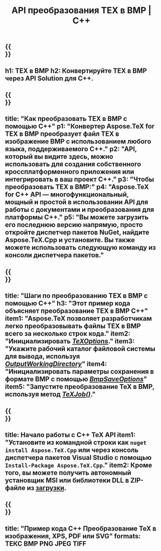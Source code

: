 ﻿---
translation: true
template: /_templates/_conversion-child-cpp.md
title: API преобразования TEX в BMP | С++
description: Функциональность преобразования TEX в BMP. Интегрируйте эту локальную библиотеку C++ в свой проект или используйте кроссплатформенные приложения для преобразования TeX в BMP.
keywords: tex в bmp api cpp, tex2bmp интегрировать c++
url: /cpp/conversion/tex-to-bmp/
family: tex
platformtag: cpp
feature: conversion
informat: TEX
outformat: BMP
otherformats: PNG JPEG TIFF PDF SVG XPS
---

{{<section banner>}}
---
h1: TEX в BMP
h2: Конвертируйте TEX в BMP через API Solution для C++.
---

{{<section overview>}}
---
title: "Как преобразовать TEX в BMP с помощью C++"
p1: "Конвертер Aspose.TeX for TEX в BMP преобразует файл TEX в изображение BMP с использованием любого языка, поддерживаемого C++."
p2: "API, который вы видите здесь, можно использовать для создания собственного кроссплатформенного приложения или интегрировать в ваш проект C++."
p3: "Чтобы преобразовать TEX в BMP:"
p4: "Aspose.TeX for C++ API — многофункциональный, мощный и простой в использовании API для работы с документами и преобразования для платформы C++."
p5: "Вы можете загрузить его последнюю версию напрямую, просто откройте диспетчер пакетов NuGet, найдите Aspose.TeX.Cpp и установите. Вы также можете использовать следующую команду из консоли диспетчера пакетов."
---

{{<section feature1>}}
---
title: "Шаги по преобразованию TEX в BMP с помощью C++"
h3: "Этот пример кода объясняет преобразование TEX в BMP C++"
item1: "Aspose.TeX позволяет разработчикам легко преобразовывать файлы TEX в BMP всего за несколько строк кода."
item2: "Инициализировать [*TeXOptions*](https://reference.aspose.com/tex/cpp/class/aspose.te_x.te_x_options)."
item3: "Укажите рабочий каталог файловой системы для вывода, используя [*OutputWorkingDirectory*](https://reference.aspose.com/tex/cpp/class/aspose.te_x.te_x_options#aa4f4ea6dab7db5ba1b40800495f16f63)"
item4: "Инициализировать параметры сохранения в формате BMP с помощью [*BmpSaveOptions*](https://reference.aspose.com/tex/cpp/class/aspose.te_x.presentation.image.bmp_save_options)"
item5: "Запустите преобразование TeX в BMP, используя метод [*TeXJob()*](https://reference.aspose.com/tex/cpp/class/aspose.te_x.te_x_job)."
---

{{<section feature2>}}
---
title: Начало работы с C++ TeX API
item1: "Установите из командной строки как ```nuget install Aspose.TeX.Cpp``` или через консоль диспетчера пакетов Visual Studio с помощью ```Install-Package Aspose.TeX.Cpp```."
item2: Кроме того, вы можете получить автономный установщик MSI или библиотеки DLL в ZIP-файле из [загрузки](https://downloads.aspose.com/tex/cpp).
---

{{<section widget>}}
---
title: "Пример кода C++ Преобразование TeX в изображения, XPS, PDF или SVG"
formats: ТЕКС BMP PNG JPEG TIFF
---

